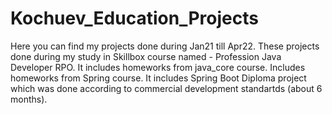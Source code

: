 # Kochuev_Education_Projects
Here you can find my projects done during Jan21 till Apr22. These projects done during my study in Skillbox course named - Profession Java Developer RPO.
It includes homeworks from java_core course. Includes homeworks from Spring course. 
It includes Spring Boot Diploma project which was done according to commercial development standartds (about 6 months).
